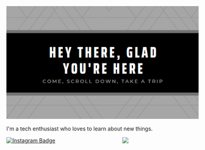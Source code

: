 <p align="center">
  <img src="https://raw.githubusercontent.com/timmydalton/timmydalton/master/Cover.png" />
</p>

I'm a tech enthusiast who loves to learn about new things.

<img align='right' src='https://media.giphy.com/media/bcKmIWkUMCjVm/giphy.gif' width='200"'>

[![Instagram Badge](https://img.shields.io/badge/-timmydalton-e4405f?style=flat-square&logo=Instagram&logoColor=white&link=https://www.instagram.com/tlml___/)](https://www.instagram.com/tlml___/)
